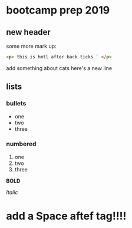 # bootcamp prep 2019

## new header

some more mark up:

```html
<p> this is hmtl after back ticks ` </p>
```

add something about cats
here's a new line

## lists

### bullets

* one
* two
* three

### numbered

1. one
1. two
1. three

**BOLD**

_Italic_

# add a Space aftef tag!!!!


